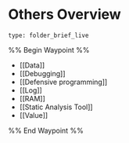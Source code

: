 # Others Overview
 
```ccard
type: folder_brief_live
```
 
%% Begin Waypoint %%
- [[Data]]
- [[Debugging]]
- [[Defensive programming]]
- [[Log]]
- [[RAM]]
- [[Static Analysis Tool]]
- [[Value]]

%% End Waypoint %%